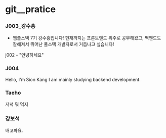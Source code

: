 # git__pratice

### J003_강수홍
- 웹풀스택 7기 강수홍입니다! 현재까지는 프론트엔드 위주로 공부해왔고, 백엔드도 잘해져서 뛰어난 풀스택 개발자로서 거듭나고 싶습니다!

j002 - "안녕하세요"

### J004
Hello, I'm Sion Kang
I am mainly studying backend development.

### Taeho

저녁 뭐 먹지

### 강보석

배고파요.
